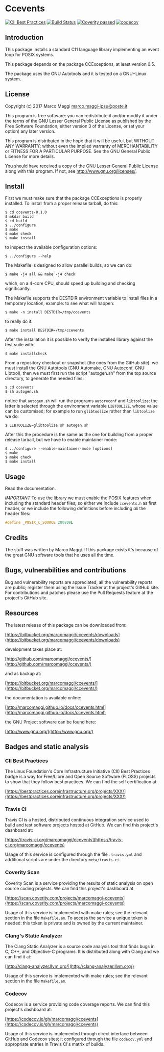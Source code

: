# Ccevents

[![CII Best Practices](https://bestpractices.coreinfrastructure.org/projects/XXX/badge)](https://bestpractices.coreinfrastructure.org/projects/XXX)
[![Build Status](https://travis-ci.org/marcomaggi/ccevents.svg?branch=master)](https://travis-ci.org/marcomaggi/ccevents)
[![Coverity passed](https://scan.coverity.com/projects/12270/badge.svg)](https://scan.coverity.com/projects/marcomaggi-ccevents)
[![codecov](https://codecov.io/gh/marcomaggi/ccevents/branch/master/graph/badge.svg)](https://codecov.io/gh/marcomaggi/ccevents)


## Introduction

This package  installs a standard  C11 language library  implementing an
event loop for POSIX systems.

This package depends on the package CCExceptions, at least version 0.5.

The  package uses  the GNU  Autotools and  it is  tested on  a GNU+Linux
system.


## License

Copyright (c) 2017 Marco Maggi <marco.maggi-ipsu@poste.it>

This program is free software: you  can redistribute it and/or modify it
under the terms of the GNU Lesser General Public License as published by
the Free  Software Foundation, either version  3 of the License,  or (at
your option) any later version.

This program  is distributed  in the  hope that it  will be  useful, but
WITHOUT   ANY   WARRANTY;  without   even   the   implied  warranty   of
MERCHANTABILITY  or  FITNESS FOR  A  PARTICULAR  PURPOSE.  See  the  GNU
General Public License for more details.

You should have received a copy of the GNU Lesser General Public License
along with this program.  If not, see <http://www.gnu.org/licenses/>.


## Install

First  we must  make  sure  that the  package  CCExceptions is  properly
installed.  To install from a proper release tarball, do this:

```
$ cd ccevents-0.1.0
$ mkdir build
$ cd build
$ ../configure
$ make
$ make check
$ make install
```

to inspect the available configuration options:

```
$ ../configure --help
```

The Makefile is designed to allow parallel builds, so we can do:

```
$ make -j4 all && make -j4 check
```

which,  on  a  4-core  CPU,   should  speed  up  building  and  checking
significantly.

The Makefile supports the DESTDIR  environment variable to install files
in a temporary location, example: to see what will happen:

```
$ make -n install DESTDIR=/tmp/ccevents
```

to really do it:

```
$ make install DESTDIR=/tmp/ccevents
```

After the  installation it is  possible to verify the  installed library
against the test suite with:

```
$ make installcheck
```

From a repository checkout or snapshot  (the ones from the GitHub site):
we  must install  the GNU  Autotools  (GNU Automake,  GNU Autoconf,  GNU
Libtool), then  we must first run  the script "autogen.sh" from  the top
source directory, to generate the needed files:

```
$ cd ccevents
$ sh autogen.sh

```

notice  that  `autogen.sh`  will   run  the  programs  `autoreconf`  and
`libtoolize`; the  latter is  selected through the  environment variable
`LIBTOOLIZE`,  whose  value  can  be  customised;  for  example  to  run
`glibtoolize` rather than `libtoolize` we do:

```
$ LIBTOOLIZE=glibtoolize sh autogen.sh
```

After this  the procedure  is the same  as the one  for building  from a
proper release tarball, but we have to enable maintainer mode:

```
$ ../configure --enable-maintainer-mode [options]
$ make
$ make check
$ make install
```

## Usage

Read the documentation.

*IMPORTANT* To  use the library we  must enable the POSIX  features when
including the standard  header files; so either  we include `ccevents.h`
as  first  header,  or  we  include  the  following  definitions  before
including *all* the header files:

```C
#define _POSIX_C_SOURCE 200809L
```

## Credits

The  stuff was  written by  Marco Maggi.   If this  package exists  it's
because of the great GNU software tools that he uses all the time.


## Bugs, vulnerabilities and contributions

Bug  and vulnerability  reports are  appreciated, all  the vulnerability
reports  are  public; register  them  using  the  Issue Tracker  at  the
project's GitHub  site.  For  contributions and  patches please  use the
Pull Requests feature at the project's GitHub site.


## Resources

The latest release of this package can be downloaded from:

[https://bitbucket.org/marcomaggi/ccevents/downloads](https://bitbucket.org/marcomaggi/ccevents/downloads)

development takes place at:

[http://github.com/marcomaggi/ccevents/](http://github.com/marcomaggi/ccevents/)

and as backup at:

[https://bitbucket.org/marcomaggi/ccevents/](https://bitbucket.org/marcomaggi/ccevents/)

the documentation is available online:

[http://marcomaggi.github.io/docs/ccevents.html](http://marcomaggi.github.io/docs/ccevents.html)

the GNU Project software can be found here:

[http://www.gnu.org/](http://www.gnu.org/)


## Badges and static analysis

### CII Best Practices

The  Linux  Foundation's  Core   Infrastructure  Initiative  (CII)  Best
Practices badge is a way for Free/Libre and Open Source Software (FLOSS)
projects to show that they follow  best practices.  We can find the self
certification at:

[https://bestpractices.coreinfrastructure.org/projects/XXX/](https://bestpractices.coreinfrastructure.org/projects/XXX/)


### Travis CI

Travis CI is  a hosted, distributed continuous  integration service used
to build and test software projects  hosted at GitHub.  We can find this
project's dashboard at:

[https://travis-ci.org/marcomaggi/ccevents](https://travis-ci.org/marcomaggi/ccevents)

Usage of this  service is configured through the  file `.travis.yml` and
additional scripts are under the directory `meta/travis-ci`.


### Coverity Scan

Coverity Scan is  a service providing the results of  static analysis on
open source coding projects.  We can find this project's dashboard at:

[https://scan.coverity.com/projects/marcomaggi-ccevents](https://scan.coverity.com/projects/marcomaggi-ccevents)

Usage of this  service is implemented with make rules;  see the relevant
section in the file `Makefile.am`.  To access the service a unique token
is needed: this token is private and is owned by the current maintainer.


### Clang's Static Analyzer

The Clang Static Analyzer is a source code analysis tool that finds bugs
in C, C++, and Objective-C programs.  It is distributed along with Clang
and we can find it at:

[http://clang-analyzer.llvm.org/](http://clang-analyzer.llvm.org/)

Usage of this  service is implemented with make rules;  see the relevant
section in the file `Makefile.am`.


### Codecov

Codecov is a service providing code  coverage reports.  We can find this
project's dashboard at:

[https://codecov.io/gh/marcomaggi/ccevents](https://codecov.io/gh/marcomaggi/ccevents)

Usage of  this service is  implemented through direct  interface between
GitHub and Codecov  sites; it configured through  the file `codecov.yml`
and appropriate entries in Travis CI's matrix of builds.

